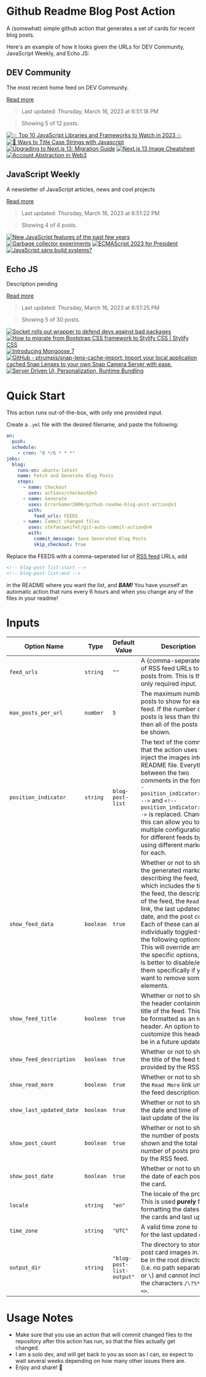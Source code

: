 # Github Readme Blog Post Action

A (somewhat) simple github action that generates a set of cards for recent blog posts.

Here's an example of how it looks given the URLs for DEV Community, JavaScript Weekly, and Echo JS:

<!-- post-list:start -->
## DEV Community

The most recent home feed on DEV Community.

[Read more](https://dev.to)
> Last updated: Thursday, March 16, 2023 at 6:51:18 PM

> Showing 5 of 12 posts.

[![💥 Top 10 JavaScript Libraries and Frameworks to Watch in 2023 💥](https://raw.githubusercontent.com/ErrorGamer2000/github-readme-blog-post-action/main/generated_files/DEV_Community/💥_Top_10_JavaScript_Libraries_and_Frameworks_to_Watch_in_2023_💥.svg)](https://dev.to/megagon/top-10-javascript-libraries-and-frameworks-to-watch-in-2023-47dj)
[![🚀 Ways to Title Case Strings with Javascript](https://raw.githubusercontent.com/ErrorGamer2000/github-readme-blog-post-action/main/generated_files/DEV_Community/🚀_Ways_to_Title_Case_Strings_with_Javascript.svg)](https://dev.to/ypdev19/ways-to-title-case-strings-with-javascript-1dpe)
[![Upgrading to Next.js 13: Migration Guide](https://raw.githubusercontent.com/ErrorGamer2000/github-readme-blog-post-action/main/generated_files/DEV_Community/Upgrading_to_Next.js_13__Migration_Guide.svg)](https://dev.to/iskurbanov/upgrading-to-nextjs-13-migration-guide-2m3f)
[![Next.js 13 Image Cheatsheet](https://raw.githubusercontent.com/ErrorGamer2000/github-readme-blog-post-action/main/generated_files/DEV_Community/Next.js_13_Image_Cheatsheet.svg)](https://dev.to/iskurbanov/nextjs-13-image-cheatsheet-55fd)
[![Account Abstraction in Web3](https://raw.githubusercontent.com/ErrorGamer2000/github-readme-blog-post-action/main/generated_files/DEV_Community/Account_Abstraction_in_Web3.svg)](https://dev.to/desmondsanctity/account-abstraction-in-web3-mce)


## JavaScript Weekly

A newsletter of JavaScript articles, news and cool projects

[Read more](https://javascriptweekly.com/)
> Last updated: Thursday, March 16, 2023 at 6:51:22 PM

> Showing 4 of 4 posts.

[![New JavaScript features of the past few years](https://raw.githubusercontent.com/ErrorGamer2000/github-readme-blog-post-action/main/generated_files/JavaScript_Weekly/New_JavaScript_features_of_the_past_few_years.svg)](https://javascriptweekly.com/issues/629)
[![Garbage collector experiments](https://raw.githubusercontent.com/ErrorGamer2000/github-readme-blog-post-action/main/generated_files/JavaScript_Weekly/Garbage_collector_experiments.svg)](https://javascriptweekly.com/issues/628)
[![ECMAScript 2023 for President](https://raw.githubusercontent.com/ErrorGamer2000/github-readme-blog-post-action/main/generated_files/JavaScript_Weekly/ECMAScript_2023_for_President.svg)](https://javascriptweekly.com/issues/627)
[![JavaScript sans build systems?](https://raw.githubusercontent.com/ErrorGamer2000/github-readme-blog-post-action/main/generated_files/JavaScript_Weekly/JavaScript_sans_build_systems_.svg)](https://javascriptweekly.com/issues/626)


## Echo JS

Description pending

[Read more](
http://www.echojs.com
)
> Last updated: Thursday, March 16, 2023 at 6:51:25 PM

> Showing 5 of 30 posts.

[![Socket rolls out wrapper to defend devs against bad packages](https://raw.githubusercontent.com/ErrorGamer2000/github-readme-blog-post-action/main/generated_files/_Echo_JS_/Socket_rolls_out_wrapper_to_defend_devs_against_bad_packages.svg)](https://www.theregister.com/2023/03/16/socket_npm_safe_javascript/)
[![How to migrate from Bootstrap CSS framework to Stylify CSS | Stylify CSS](https://raw.githubusercontent.com/ErrorGamer2000/github-readme-blog-post-action/main/generated_files/_Echo_JS_/How_to_migrate_from_Bootstrap_CSS_framework_to_Stylify_CSS___Stylify_CSS.svg)](https://stylifycss.com/docs/migration/bootstrap)
[![Introducing Mongoose 7](https://raw.githubusercontent.com/ErrorGamer2000/github-readme-blog-post-action/main/generated_files/_Echo_JS_/Introducing_Mongoose_7.svg)](http://www.thecodebarbarian.com/introducing-mongoose-7)
[![GitHub - ptrumpis/snap-lens-cache-import: Import your local application cached Snap Lenses to your own Snap Camera Server with ease.](https://raw.githubusercontent.com/ErrorGamer2000/github-readme-blog-post-action/main/generated_files/_Echo_JS_/GitHub_-_ptrumpis_snap-lens-cache-import__Import_your_local_application_cached_Snap_Lenses_to_your_own_Snap_Camera_Server_with_ease..svg)](https://github.com/ptrumpis/snap-lens-cache-import)
[![Server Driven UI, Personalization, Runtime Bundling](https://raw.githubusercontent.com/ErrorGamer2000/github-readme-blog-post-action/main/generated_files/_Echo_JS_/Server_Driven_UI__Personalization__Runtime_Bundling.svg)](https://microfrontends.substack.com/p/server-driven-ui-personalization)


<!-- post-list:end -->

# Quick Start

This action runs out-of-the-box, with only one provided input.

Create a `.yml` file with the desired filename, and paste the following:

```yml
on:
  push:
  schedule:
    - cron: "0 */6 * * *"
jobs:
  blog:
    runs-on: ubuntu-latest
    name: Fetch and Generate Blog Posts
    steps:
      - name: Checkout
        uses: actions/checkout@v3
      - name: Generate
        uses: ErrorGamer2000/github-readme-blog-post-action@v1
        with:
          feed_urls: FEEDS
      - name: Commit changed files
        uses: stefanzweifel/git-auto-commit-action@v4
        with:
          commit_message: Save Generated Blog Posts
          skip_checkout: true
```

Replace the FEEDS with a comma-seperated list of [RSS feed](https://rss.com/blog/how-do-rss-feeds-work/) URLs, add

```md
<!-- blog-post-list:start -->
<!-- blog-post-list:end -->
```

in the README where you want the list, and **_BAM!_** You have yourself an automatic action that runs every 6 hours and when you change any of the files in your readme!

# Inputs

<table>
  <thead>
    <tr>
      <th>Option Name</th>
      <th>Type</th>
      <th>Default Value</th>
      <th>Description</th>
    </tr>
  </thead>
  <tbody>
    <tr>
      <td><code>feed_urls</code></td>
      <td><code>string</code></td>
      <td><code>""</code></td>
      <td>A (comma-seperated) list of RSS feed URLs to load posts from. This is the only required input.</td>
    </tr>
    <tr>
      <td><code>max_posts_per_url</code></td>
      <td><code>number</code></td>
      <td><code>5</code></td>
      <td>The maximum number of posts to show for each feed. If the number of posts is less than this, then all of the posts will be shown.</td>
    </tr>
    <tr>
      <td><code>position_indicator</code></td>
      <td><code>string</code></td>
      <td><code>blog-post-list</code></td>
      <td>The text of the comments that the action uses to inject the images into the README file. Everything between the two comments in the form <code>&lt;!-- position_indicator:start --&gt;</code> and <code>&lt;!-- position_indicator:end --&gt;</code> is replaced. Changing this can allow you to use multiple configurations for different feeds by using different markers for each.</td>
    </tr>
    <tr>
      <td><code>show_feed_data</code></td>
      <td><code>boolean</code></td>
      <td><code>true</code></td>
      <td>Whether or not to show the generated markdown describing the feed, which includes the title of the feed, the description of the feed, the <code>Read More</code> link, the last updated date, and the post count. Each of these can also be individually toggled with the following options. This will override any of the specific options, so it is better to disable/enable them specifically if you want to remove some elements.</td>
    </tr>
    <tr>
      <td><code>show_feed_title</code></td>
      <td><code>boolean</code></td>
      <td><code>true</code></td>
      <td>Whether or not to show the header containing the title of the feed. This will be formatted as an <code>h2</code> header. An option to customize this header will be in a future update.</td>
    </tr>
    <tr>
      <td><code>show_feed_description</code></td>
      <td><code>boolean</code></td>
      <td><code>true</code></td>
      <td>Whether or not to show the title of the feed that is provided by the RSS feed.</td>
    </tr>
    <tr>
      <td><code>show_read_more</code></td>
      <td><code>boolean</code></td>
      <td><code>true</code></td>
      <td>Whether or not to show the <code>Read More</code> link under the feed description.</td>
    </tr>
    <tr>
      <td><code>show_last_updated_date</code></td>
      <td><code>boolean</code></td>
      <td><code>true</code></td>
      <td>Whether or not to show the date and time of the last update of the list.</td>
    </tr>
    <tr>
      <td><code>show_post_count</code></td>
      <td><code>boolean</code></td>
      <td><code>true</code></td>
      <td>Whether or not to show the number of posts shown and the total number of posts provided by the RSS feed.</td>
    </tr>
    <tr>
      <td><code>show_post_date</code></td>
      <td><code>boolean</code></td>
      <td><code>true</code></td>
      <td>Whether or not to show the date of each post on the card.</td>
    </tr>
    <tr>
      <td><code>locale</code></td>
      <td><code>string</code></td>
      <td><code>"en"</code></td>
      <td>The locale of the project. This is used <strong>purely</strong> for formatting the dates of the cards and last update.</td>
    </tr>
    <tr>
      <td><code>time_zone</code></td>
      <td><code>string</code></td>
      <td><code>"UTC"</code></td>
      <td>A valid time zone to use for the last updated date.</td>
    </tr>
    <tr>
      <td><code>output_dir</code></td>
      <td><code>string</code></td>
      <td><code>"blog-post-list-output"</code></td>
      <td>The directory to store the post card images in. Must be in the root directory (i.e. no path separators <code>/</code> or <code>\</code>) and cannot include the characters <code>/\?%*:|"&lt;&gt;</code>.</td>
    </tr>
<!--
    <tr>
      <td><code></code></td>
      <td><cde></cde></td>
      <td><code></code></td>
      <td></td>
    </tr>
-->
  </tbody>
</table>

# Usage Notes

- Make sure that you use an action that will commit changed files to the repository after this action has run, so that the files actually get changed.
- I am a solo dev, and will get back to you as soon as I can, so expect to wait several weeks depending on how many other issues there are.
- Enjoy and share! 🤗
